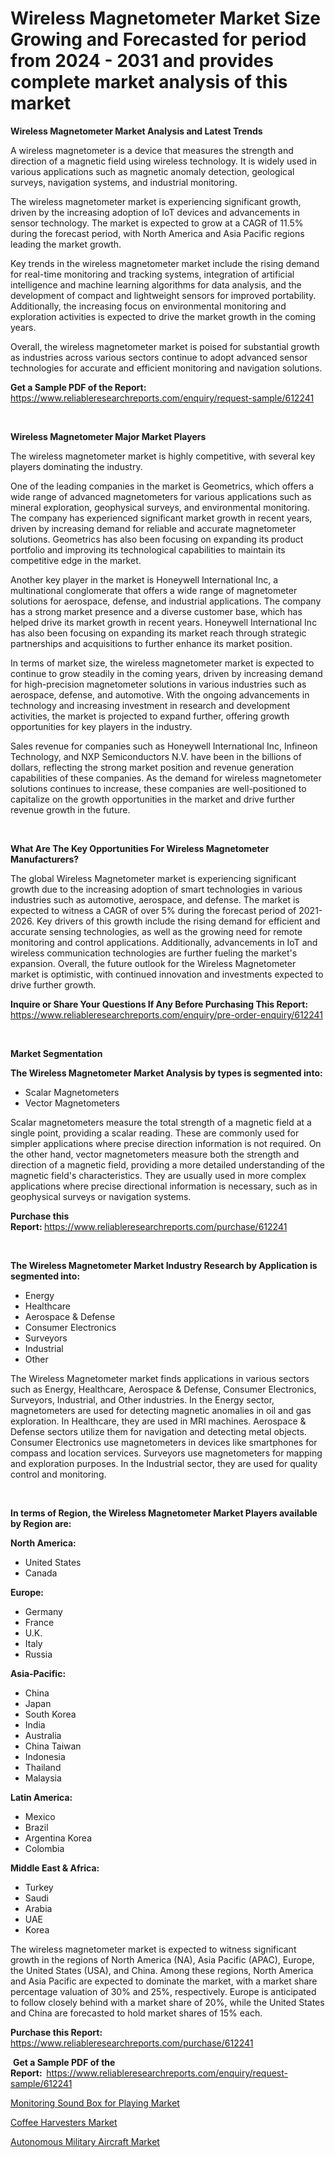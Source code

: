 <p><h1>Wireless Magnetometer Market Size Growing and Forecasted for period from 2024 - 2031 and provides complete market analysis of this market</h1></p><p><strong>Wireless Magnetometer Market Analysis and Latest Trends</strong></p>
<p><p>A wireless magnetometer is a device that measures the strength and direction of a magnetic field using wireless technology. It is widely used in various applications such as magnetic anomaly detection, geological surveys, navigation systems, and industrial monitoring.</p><p>The wireless magnetometer market is experiencing significant growth, driven by the increasing adoption of IoT devices and advancements in sensor technology. The market is expected to grow at a CAGR of 11.5% during the forecast period, with North America and Asia Pacific regions leading the market growth.</p><p>Key trends in the wireless magnetometer market include the rising demand for real-time monitoring and tracking systems, integration of artificial intelligence and machine learning algorithms for data analysis, and the development of compact and lightweight sensors for improved portability. Additionally, the increasing focus on environmental monitoring and exploration activities is expected to drive the market growth in the coming years.</p><p>Overall, the wireless magnetometer market is poised for substantial growth as industries across various sectors continue to adopt advanced sensor technologies for accurate and efficient monitoring and navigation solutions.</p></p>
<p><strong>Get a Sample PDF of the Report:&nbsp;</strong> <a href="https://www.reliableresearchreports.com/enquiry/request-sample/612241">https://www.reliableresearchreports.com/enquiry/request-sample/612241</a></p>
<p>&nbsp;</p>
<p><strong>Wireless Magnetometer Major Market Players</strong></p>
<p><p>The wireless magnetometer market is highly competitive, with several key players dominating the industry. </p><p>One of the leading companies in the market is Geometrics, which offers a wide range of advanced magnetometers for various applications such as mineral exploration, geophysical surveys, and environmental monitoring. The company has experienced significant market growth in recent years, driven by increasing demand for reliable and accurate magnetometer solutions. Geometrics has also been focusing on expanding its product portfolio and improving its technological capabilities to maintain its competitive edge in the market.</p><p>Another key player in the market is Honeywell International Inc, a multinational conglomerate that offers a wide range of magnetometer solutions for aerospace, defense, and industrial applications. The company has a strong market presence and a diverse customer base, which has helped drive its market growth in recent years. Honeywell International Inc has also been focusing on expanding its market reach through strategic partnerships and acquisitions to further enhance its market position.</p><p>In terms of market size, the wireless magnetometer market is expected to continue to grow steadily in the coming years, driven by increasing demand for high-precision magnetometer solutions in various industries such as aerospace, defense, and automotive. With the ongoing advancements in technology and increasing investment in research and development activities, the market is projected to expand further, offering growth opportunities for key players in the industry.</p><p>Sales revenue for companies such as Honeywell International Inc, Infineon Technology, and NXP Semiconductors N.V. have been in the billions of dollars, reflecting the strong market position and revenue generation capabilities of these companies. As the demand for wireless magnetometer solutions continues to increase, these companies are well-positioned to capitalize on the growth opportunities in the market and drive further revenue growth in the future.</p></p>
<p>&nbsp;</p>
<p><strong>What Are The Key Opportunities For Wireless Magnetometer Manufacturers?</strong></p>
<p><p>The global Wireless Magnetometer market is experiencing significant growth due to the increasing adoption of smart technologies in various industries such as automotive, aerospace, and defense. The market is expected to witness a CAGR of over 5% during the forecast period of 2021-2026. Key drivers of this growth include the rising demand for efficient and accurate sensing technologies, as well as the growing need for remote monitoring and control applications. Additionally, advancements in IoT and wireless communication technologies are further fueling the market's expansion. Overall, the future outlook for the Wireless Magnetometer market is optimistic, with continued innovation and investments expected to drive further growth.</p></p>
<p><strong>Inquire or Share Your Questions If Any Before Purchasing This Report:</strong> <a href="https://www.reliableresearchreports.com/enquiry/pre-order-enquiry/612241">https://www.reliableresearchreports.com/enquiry/pre-order-enquiry/612241</a></p>
<p>&nbsp;</p>
<p><strong>Market Segmentation</strong></p>
<p><strong>The Wireless Magnetometer Market Analysis by types is segmented into:</strong></p>
<p><ul><li>Scalar Magnetometers</li><li>Vector Magnetometers</li></ul></p>
<p><p>Scalar magnetometers measure the total strength of a magnetic field at a single point, providing a scalar reading. These are commonly used for simpler applications where precise direction information is not required. On the other hand, vector magnetometers measure both the strength and direction of a magnetic field, providing a more detailed understanding of the magnetic field's characteristics. They are usually used in more complex applications where precise directional information is necessary, such as in geophysical surveys or navigation systems.</p></p>
<p><strong>Purchase this Report:&nbsp;</strong><a href="https://www.reliableresearchreports.com/purchase/612241">https://www.reliableresearchreports.com/purchase/612241</a></p>
<p>&nbsp;</p>
<p><strong>The Wireless Magnetometer Market Industry Research by Application is segmented into:</strong></p>
<p><ul><li>Energy</li><li>Healthcare</li><li>Aerospace & Defense</li><li>Consumer Electronics</li><li>Surveyors</li><li>Industrial</li><li>Other</li></ul></p>
<p><p>The Wireless Magnetometer market finds applications in various sectors such as Energy, Healthcare, Aerospace & Defense, Consumer Electronics, Surveyors, Industrial, and Other industries. In the Energy sector, magnetometers are used for detecting magnetic anomalies in oil and gas exploration. In Healthcare, they are used in MRI machines. Aerospace & Defense sectors utilize them for navigation and detecting metal objects. Consumer Electronics use magnetometers in devices like smartphones for compass and location services. Surveyors use magnetometers for mapping and exploration purposes. In the Industrial sector, they are used for quality control and monitoring.</p></p>
<p>&nbsp;</p>
<p><strong>In terms of Region, the Wireless Magnetometer Market Players available by Region are:</strong></p>
<p>
    <p> <strong> North America: </strong>
        <ul>
            <li>United States</li>
            <li>Canada</li>
        </ul>
        </p> 
    <p> <strong> Europe: </strong>
        <ul>
            <li>Germany</li>
            <li>France</li>
            <li>U.K.</li>
            <li>Italy</li>
            <li>Russia</li>
        </ul>
        </p> 
    <p> <strong> Asia-Pacific: </strong>
        <ul>
            <li>China</li>
            <li>Japan</li>
            <li>South Korea</li>
            <li>India</li>
            <li>Australia</li>
            <li>China Taiwan</li>
            <li>Indonesia</li>
            <li>Thailand</li>
            <li>Malaysia</li>
        </ul>
        </p> 
    <p> <strong> Latin America: </strong>
        <ul>
            <li>Mexico</li>
            <li>Brazil</li>
            <li>Argentina Korea</li>
            <li>Colombia</li>
        </ul>
        </p> 
    <p> <strong> Middle East & Africa: </strong>
        <ul>
            <li>Turkey</li>
            <li>Saudi</li>
            <li>Arabia</li>
            <li>UAE</li>
            <li>Korea</li>
        </ul>
    </p>
    </p>
<p><p>The wireless magnetometer market is expected to witness significant growth in the regions of North America (NA), Asia Pacific (APAC), Europe, the United States (USA), and China. Among these regions, North America and Asia Pacific are expected to dominate the market, with a market share percentage valuation of 30% and 25%, respectively. Europe is anticipated to follow closely behind with a market share of 20%, while the United States and China are forecasted to hold market shares of 15% each.</p></p>
<p><strong>Purchase this Report: </strong><a href="https://www.reliableresearchreports.com/purchase/612241">https://www.reliableresearchreports.com/purchase/612241</a></p>
<p>&nbsp;<strong>Get a Sample PDF of the Report:&nbsp;&nbsp;</strong><a href="https://www.reliableresearchreports.com/enquiry/request-sample/612241">https://www.reliableresearchreports.com/enquiry/request-sample/612241</a></p>
<p><strong></strong></p>
<p><p><a href="https://github.com/juniordelafrance/Market-Research-Report-List-2/blob/main/monitoring-sound-box-for-playing-market.md">Monitoring Sound Box for Playing Market</a></p><p><a href="https://github.com/ruddyyedelwadw/Market-Research-Report-List-1/blob/main/coffee-harvesters-market.md">Coffee Harvesters Market</a></p><p><a href="https://github.com/jaidynmorantestelletmjzya/Market-Research-Report-List-1/blob/main/autonomous-military-aircraft-market.md">Autonomous Military Aircraft Market</a></p></p>